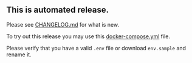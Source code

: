 ## This is automated release.

Please see [CHANGELOG.md](https://raw.githubusercontent.com/Mathmagicians/kumori/{TAG}/CHANGELOG.md) for what is new.

To try out this release you may use this [docker-compose.yml](https://raw.githubusercontent.com/Mathmagicians/kumori/{TAG}/kumori.yml) file.

Please verify that you have a valid `.env` file or download `env.sample` and rename it.
